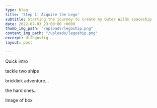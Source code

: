```yaml
---
type: blog
title: 'Step 1: Acquire the Lego'
subtitle: Starting the journey to create my Outer Wilds spaceship
date: 2022-07-03 23:00:00 +0000
thumb_img_path: "/uploads/legoship.png"
content_img_path: "/uploads/legoship.png"
excerpt: difhgosfig
layout: post

---
```

Quick intro

tackle two ships

bricklink adventure...

the hard ones...

Image of box